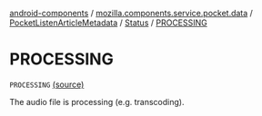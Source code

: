 [android-components](../../../index.md) / [mozilla.components.service.pocket.data](../../index.md) / [PocketListenArticleMetadata](../index.md) / [Status](index.md) / [PROCESSING](./-p-r-o-c-e-s-s-i-n-g.md)

# PROCESSING

`PROCESSING` [(source)](https://github.com/mozilla-mobile/android-components/blob/master/components/service/pocket/src/main/java/mozilla/components/service/pocket/data/PocketListenArticleMetadata.kt#L43)

The audio file is processing (e.g. transcoding).

